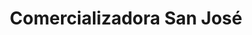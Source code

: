 ---
title: "Comercializadora San José"
url: /puebla/comercializadora-san-jose/
shop: supermercado
---